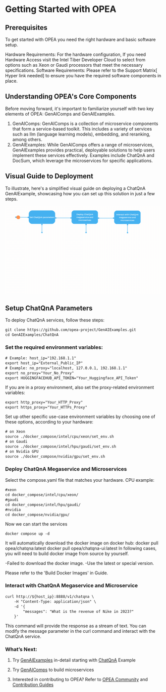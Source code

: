 # Getting Started with OPEA

## Prerequisites

To get started with OPEA you need the right hardware and basic software setup.

Hardware Requirements: For the hardware configuration, If you need Hardware Access visit the Intel Tiber Developer Cloud to select from options such as Xeon or Gaudi processors that meet the necessary specifications.
Software Requirements: Please refer to the Support Matrix[ Hyper link needed]  to ensure you have the required software components in place.

## Understanding OPEA's Core Components

Before moving forward, it's important to familiarize yourself with two key elements of OPEA: GenAIComps and GenAIExamples.
1.	GenAIComps: GenAIComps is a collection of microservice components that form a service-based toolkit. This includes a variety of services such as llm (language learning models), embedding, and reranking, among others.
2.	GenAIExamples: While GenAIComps offers a range of microservices, GenAIExamples provides practical, deployable solutions to help users implement these services effectively. Examples include ChatQnA and DocSum, which leverage the microservices for specific applications. 

## Visual Guide to Deployment
To illustrate, here's a simplified visual guide on deploying a ChatQnA GenAIExample, showcasing how you can set up this solution in just a few steps. 

![Getting started with OPEA](assets/getting_started.gif)

## Setup ChatQnA Parameters
To deploy ChatQnA services, follow these steps:

```
git clone https://github.com/opea-project/GenAIExamples.git
cd GenAIExamples/ChatQnA
```

### Set the required environment variables:
```
# Example: host_ip="192.168.1.1"
export host_ip="External_Public_IP"
# Example: no_proxy="localhost, 127.0.0.1, 192.168.1.1"
export no_proxy="Your_No_Proxy"
export HUGGINGFACEHUB_API_TOKEN="Your_Huggingface_API_Token"
```

If you are in a proxy environment, also set the proxy-related environment variables:
```
export http_proxy="Your_HTTP_Proxy"
export https_proxy="Your_HTTPs_Proxy"
```

Set up other specific use-case environment variables by choosing one of these options, according to your hardware:

```
# on Xeon
source ./docker_compose/intel/cpu/xeon/set_env.sh
# on Gaudi
source ./docker_compose/intel/hpu/gaudi/set_env.sh
# on Nvidia GPU
source ./docker_compose/nvidia/gpu/set_env.sh
```

### Deploy ChatQnA Megaservice and Microservices
Select the compose.yaml file that matches your hardware.
CPU example:
```
#xeon
cd docker_compose/intel/cpu/xeon/
#gaudi
cd docker_compose/intel/hpu/gaudi/
#nvidia
cd docker_compose/nvidia/gpu/
```
Now we can start the services
```
docker compose up -d
```
It will automatically download the docker image on docker hub:
docker pull opea/chatqna:latest
docker pull opea/chatqna-ui:latest
In following cases, you will need to build docker image from source by yourself.

   -Failed to download the docker image.
   -Use the latest or special version.

Please refer to the 'Build Docker Images' in Guide.

### Interact with ChatQnA Megaservice and Microservice 
```
curl http://${host_ip}:8888/v1/chatqna \
    -H "Content-Type: application/json" \
    -d '{
        "messages": "What is the revenue of Nike in 2023?"
    }'
```
This command will provide the response as a stream of text. You can modify the message parameter in the curl command and interact with the ChatQnA service.

### What’s Next:

1. Try  [GenAIExamples](https://opea-project.github.io/latest/examples/index.html) in-detail starting with [ChatQnA](https://opea-project.github.io/latest/examples/ChatQnA/ChatQnA_Guide.html) Example
 
2. Try [GenAIComps](https://opea-project.github.io/latest/microservices/index.html) to build microservices
 
3. Interested in contributing to OPEA? Refer to [OPEA Community](https://opea-project.github.io/latest/community/index.html) and [Contribution Guides](https://opea-project.github.io/latest/community/index.html#contributing-guides)
 

